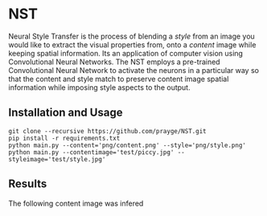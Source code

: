 # NST

Neural Style Transfer is the process of blending a *style* from an image you would like to extract the visual properties from, onto a *content* image while keeping spatial information. Its an application of computer vision using Convolutional Neural Networks. The NST employs a pre-trained Convolutional Neural Network to activate the neurons in a particular way so that the content and style match to preserve content image spatial information while imposing style aspects to the output. 

## Installation and Usage


```
git clone --recursive https://github.com/prayge/NST.git
pip install -r requirements.txt
python main.py --content='png/content.png' --style='png/style.png'
python main.py --contentimage='test/piccy.jpg' --styleimage='test/style.jpg'
```

## Results

The following content image was infered 
